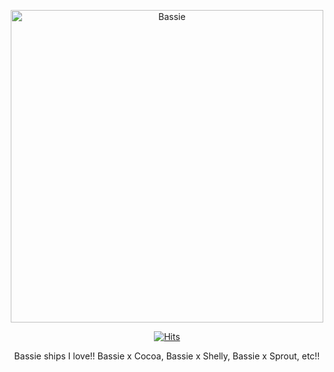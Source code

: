 <p align="center">
<img src="https://files.catbox.moe/opja2o.gif" alt="Bassie" width= "500" heigth= "500">
<p align="center">
<a href="https://hits.sh/github.com/bassieirl/flowers/"><img alt="Hits" src="https://hits.sh/github.com/bassieirl/flowers.svg?label=flowers&color=a37ddc&labelColor=564f6d"/></a>

<p align="center">
Bassie ships I love!!
Bassie x Cocoa, Bassie x Shelly, Bassie x Sprout, etc!!
